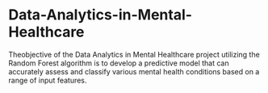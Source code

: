 # Data-Analytics-in-Mental-Healthcare
Theobjective of the Data Analytics in Mental Healthcare project utilizing the  Random Forest algorithm is to develop a predictive model that can  accurately assess and classify various mental health conditions based on a  range of input features.
